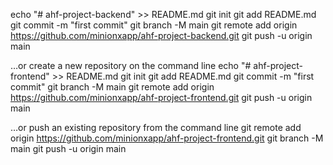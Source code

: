 echo "# ahf-project-backend" >> README.md
git init
git add README.md
git commit -m "first commit"
git branch -M main
git remote add origin https://github.com/minionxapp/ahf-project-backend.git
git push -u origin main

…or create a new repository on the command line
echo "# ahf-project-frontend" >> README.md
git init
git add README.md
git commit -m "first commit"
git branch -M main
git remote add origin https://github.com/minionxapp/ahf-project-frontend.git
git push -u origin main

…or push an existing repository from the command line
git remote add origin https://github.com/minionxapp/ahf-project-frontend.git
git branch -M main
git push -u origin main